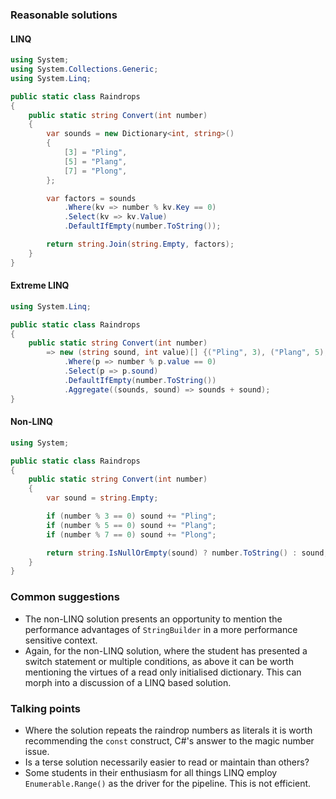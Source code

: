 ### Reasonable solutions
#### LINQ

```csharp
using System;
using System.Collections.Generic;
using System.Linq;

public static class Raindrops
{
    public static string Convert(int number)
    {
        var sounds = new Dictionary<int, string>()
        {
            [3] = "Pling",
            [5] = "Plang",
            [7] = "Plong",
        };

        var factors = sounds
            .Where(kv => number % kv.Key == 0)
            .Select(kv => kv.Value)
            .DefaultIfEmpty(number.ToString());

        return string.Join(string.Empty, factors);
    }
}
```

#### Extreme LINQ
```csharp
using System.Linq;

public static class Raindrops
{
    public static string Convert(int number)
        => new (string sound, int value)[] {("Pling", 3), ("Plang", 5), ("Plong", 7)}
            .Where(p => number % p.value == 0)
            .Select(p => p.sound)
            .DefaultIfEmpty(number.ToString())
            .Aggregate((sounds, sound) => sounds + sound);
}
```
#### Non-LINQ
```csharp
using System;

public static class Raindrops
{
    public static string Convert(int number)
    {
        var sound = string.Empty;

        if (number % 3 == 0) sound += "Pling";
        if (number % 5 == 0) sound += "Plang";
        if (number % 7 == 0) sound += "Plong";

        return string.IsNullOrEmpty(sound) ? number.ToString() : sound;
    }
}
```

### Common suggestions

- The non-LINQ solution presents an opportunity to mention the performance
advantages of `StringBuilder` in a more performance sensitive context.
- Again, for the non-LINQ solution, where the student has presented a switch
statement or multiple conditions, as above it can be worth mentioning the
virtues of a read only initialised dictionary.  This can morph into a 
discussion of a LINQ based solution.

### Talking points

- Where the solution repeats the raindrop numbers as literals it is worth
recommending the `const` construct, C#'s answer to the magic number issue.
- Is a terse solution necessarily easier to read or maintain than others?
- Some students in their enthusiasm for all things LINQ employ `Enumerable.Range()`
as the driver for the pipeline.  This is not efficient.